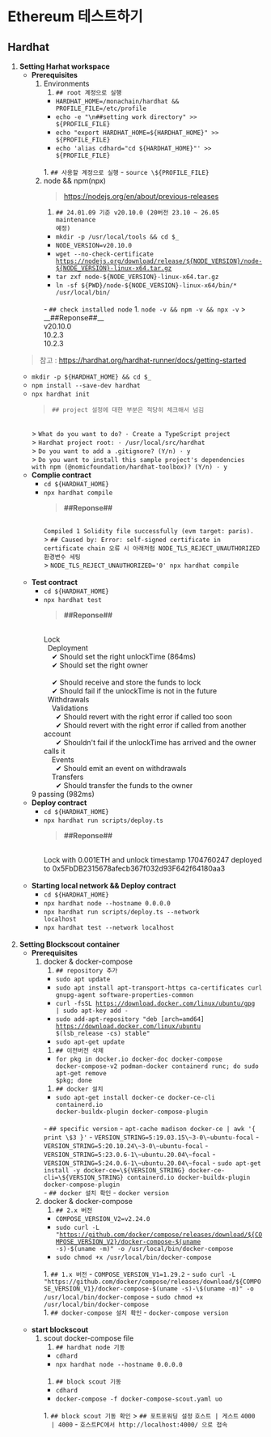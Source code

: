 # Ethereum 테스트하기
## Hardhat
1. __Setting Harhat workspace__
    - __Prerequisites__
        1. Environments
            1. <code>## root 계정으로 실행</code>
            - <code>HARDHAT_HOME=/monachain/hardhat && PROFILE_FILE=/etc/profile</code>
            - <code>echo -e "\n##setting work directory" >> \${PROFILE_FILE}</code>
            - <code>echo  "export HARDHAT_HOME=\${HARDHAT_HOME}" >> \${PROFILE_FILE}</code>
            - <code>echo  'alias cdhard=\"cd \${HARDHAT_HOME}\"' >> \${PROFILE_FILE}</code>
            <br/>
            1. <code>## 사용할 계정으로 실행</code>
            - <code>source \${PROFILE_FILE}</code>
            <br/>
        1. node && npm(npx)
            > https://nodejs.org/en/about/previous-releases
            1. <code>## 24.01.09 기준 v20.10.0 (20버전 23.10 ~ 26.05 maintenance 예정)</code>
            - <code>mkdir -p /usr/local/tools && cd \$_</code>
            - <code>NODE_VERSION=v20.10.0</code>
            - <code>wget --no-check-certificate https://nodejs.org/download/release/${NODE_VERSION}/node-${NODE_VERSION}-linux-x64.tar.gz</code>
            - <code>tar zxf node-\${NODE_VERSION}-linux-x64.tar.gz</code>
            - <code>ln -sf ${PWD}/node-\${NODE_VERSION}-linux-x64/bin/* /usr/local/bin/</code>
            <br/>
            - <code>## check installed node</code>
                1. <code>node -v && npm -v && npx -v</code>
                    > __##Reponse##__
                    <br/>
                    v20.10.0
                    <br/>
                    10.2.3
                    <br/>
                    10.2.3
            <br/>
    > 참고 : https://hardhat.org/hardhat-runner/docs/getting-started
    - <code>mkdir -p \${HARDHAT_HOME} && cd $_</code>
    - <code>npm install --save-dev hardhat</code>
    - <code>npx hardhat init</code>
        > <code>## project 설정에 대한 부분은 적당히 체크해서 넘김</code>
        <br/>
        > <code>What do you want to do? · Create a TypeScript project</code>
        <br/>
        > <code>Hardhat project root: · /usr/local/src/hardhat</code>
        <br/>
        > <code>Do you want to add a .gitignore? (Y/n) · y</code>
        <br/>
        > <code>Do you want to install this sample project's dependencies with npm (@nomicfoundation/hardhat-toolbox)? (Y/n) · y</code>
        <br/>
    - __Complie contract__
        - <code>cd \${HARDHAT_HOME}</code>
        - <code>npx hardhat compile</code>
            > __##Reponse##__
            <br/>
            <code>Compiled 1 Solidity file successfully (evm target: paris).</code>
            <br/>
            > <code>## Caused by: Error: self-signed certificate in certificate chain 오류 시 아래처럼 NODE_TLS_REJECT_UNAUTHORIZED 환경변수 세팅</code>
            <br/>
            > <code>NODE_TLS_REJECT_UNAUTHORIZED='0' npx hardhat compile</code>
        <br/>
    - __Test contract__
        - <code>cd \${HARDHAT_HOME}</code>
        - <code>npx hardhat test</code>
            > __##Reponse##__
            <br/>
            Lock
            <br/>
            &nbsp;&nbsp;Deployment
            <br/>
            &nbsp;&nbsp;&nbsp;&nbsp;✔ Should set the right unlockTime (864ms)
            <br/>
            &nbsp;&nbsp;&nbsp;&nbsp;✔ Should set the right owner
            <br/>
            <br/>
            &nbsp;&nbsp;&nbsp;&nbsp;✔ Should receive and store the funds to lock
            <br/>
            &nbsp;&nbsp;&nbsp;&nbsp;✔ Should fail if the unlockTime is not in the future
            <br/>
            &nbsp;&nbsp;Withdrawals
            <br/>
            &nbsp;&nbsp;&nbsp;&nbsp;Validations
            <br/>
            &nbsp;&nbsp;&nbsp;&nbsp;&nbsp;&nbsp;✔ Should revert with the right error if called too soon
            <br/>
            &nbsp;&nbsp;&nbsp;&nbsp;&nbsp;&nbsp;✔ Should revert with the right error if called from another account
            <br/>
            &nbsp;&nbsp;&nbsp;&nbsp;&nbsp;&nbsp;✔ Shouldn't fail if the unlockTime has arrived and the owner calls it
            <br/>
            &nbsp;&nbsp;&nbsp;&nbsp;Events
            <br/>
            &nbsp;&nbsp;&nbsp;&nbsp;&nbsp;&nbsp;✔ Should emit an event on withdrawals
            <br/>
            &nbsp;&nbsp;&nbsp;&nbsp;Transfers
            <br/>
            &nbsp;&nbsp;&nbsp;&nbsp;&nbsp;&nbsp;✔ Should transfer the funds to the owner
            <br/>
        9 passing (982ms)
        <br/>
    - __Deploy contract__
        - <code>cd \${HARDHAT_HOME}</code>
        - <code>npx hardhat run scripts/deploy.ts</code>
            > __##Reponse##__
            <br/>
            Lock with 0.001ETH and unlock timestamp 1704760247 deployed to 0x5FbDB2315678afecb367f032d93F642f64180aa3
        <br/>
    - __Starting local network && Deploy contract__
        - <code>cd \${HARDHAT_HOME}</code>
        - <code>npx hardhat node --hostname 0.0.0.0</code>
        - <code>npx hardhat run scripts/deploy.ts --network localhost</code>
        - <code>npx hardhat test --network localhost</code>
        <br/>
1.  __Setting Blockscout container__
    - __Prerequisites__
        1. docker & docker-compose
            1. <code>## repository 추가</code>
            - <code>sudo apt update</code>
            - <code>sudo apt install apt-transport-https ca-certificates curl gnupg-agent software-properties-common</code>
            - <code>curl -fsSL https://download.docker.com/linux/ubuntu/gpg | sudo apt-key add -</code>
            - <code>sudo add-apt-repository "deb [arch=amd64] https://download.docker.com/linux/ubuntu \$(lsb_release -cs) stable"</code>
            - <code>sudo apt-get update</code>
            1. <code>## 이전버전 삭제</code>
            - <code>for pkg in docker.io docker-doc docker-compose docker-compose-v2 podman-docker containerd runc; do sudo apt-get remove $pkg; done</code>
            1. <code>## docker 설치</code>
            - <code>sudo apt-get install docker-ce docker-ce-cli containerd.io docker-buildx-plugin docker-compose-plugin</code>
            <br/>
            - <code>## specific version</code>
            - <code>apt-cache madison docker-ce | awk '{ print \$3 }'</code>
            - <code>VERSION_STRING=5:19.03.15\~3-0\~ubuntu-focal</code>
            - <code>VERSION_STRING=5:20.10.24\~3-0\~ubuntu-focal</code>
            - <code>VERSION_STRING=5:23.0.6-1\~ubuntu.20.04\~focal</code>
            - <code>VERSION_STRING=5:24.0.6-1\~ubuntu.20.04\~focal</code>
            - <code>sudo apt-get install -y docker-ce=\${VERSION_STRING} docker-ce-cli=\${VERSION_STRING} containerd.io docker-buildx-plugin docker-compose-plugin</code>
            <br/>
            - <code>## docker 설치 확인</code>
            - <code>docker version</code>
            <br/>
        1. docker & docker-compose
            1. <code>## 2.x 버전</code>
            - <code>COMPOSE_VERSION_V2=v2.24.0</code>
            - <code>sudo curl -L "https://github.com/docker/compose/releases/download/${COMPOSE_VERSION_V2}/docker-compose-$(uname -s)-\$(uname -m)" -o /usr/local/bin/docker-compose</code>
            - <code>sudo chmod +x /usr/local/bin/docker-compose</code>
            <br/>
            1. <code>## 1.x 버전</code>
            - <code>COMPOSE_VERSION_V1=1.29.2</code>
            - <code>sudo curl -L "https://github.com/docker/compose/releases/download/${COMPOSE_VERSION_V1}/docker-compose-$(uname -s)-\$(uname -m)" -o /usr/local/bin/docker-compose</code>
            - <code>sudo chmod +x /usr/local/bin/docker-compose</code>
            <br/>
            1. <code>## docker-compose 설치 확인</code>
            - <code>docker-compose version</code>
            <br/>
        <br/>
    - __start blockscout__
        1. scout docker-compose file
            1. <code>## hardhat node 기동</code>
            - <code>cdhard</code>
            - <code>npx hardhat node --hostname 0.0.0.0</code>
            <br/>&nbsp;&nbsp;
            1. <code>## block scout 기동</code>
            - <code>cdhard</code>
            - <code>docker-compose -f docker-compose-scout.yaml uo</code>
            <br/>
            1. <code>## block scout 기동 확인</code>
            > <code>## 포트포워딩 설정</code>
            <code>호스트 | 게스트</code>
            <code>4000 &nbsp;&nbsp;| 4000</code>
            - <code>호스트PC에서 http://localhost:4000/ 으로 접속</code>
            <br/>
